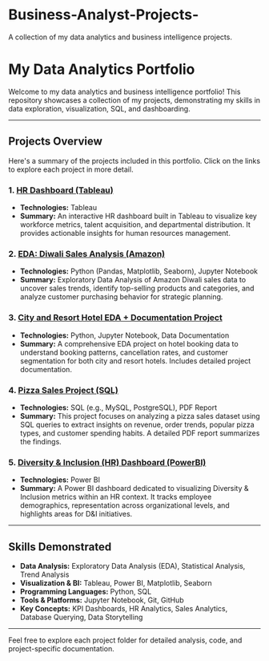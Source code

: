 # Business-Analyst-Projects-
A collection of my data analytics and business intelligence projects.

# My Data Analytics Portfolio

Welcome to my data analytics and business intelligence portfolio! This repository showcases a collection of my projects, demonstrating my skills in data exploration, visualization, SQL, and dashboarding.

---

## Projects Overview

Here's a summary of the projects included in this portfolio. Click on the links to explore each project in more detail.

### 1. [HR Dashboard (Tableau)](Hr_Dashboard_Tableau)
* **Technologies:** Tableau
* **Summary:** An interactive HR dashboard built in Tableau to visualize key workforce metrics, talent acquisition, and departmental distribution. It provides actionable insights for human resources management.


### 2. [EDA: Diwali Sales Analysis (Amazon)](EDA_Diwali_Sales_Analysis_Amazon)
* **Technologies:** Python (Pandas, Matplotlib, Seaborn), Jupyter Notebook
* **Summary:** Exploratory Data Analysis of Amazon Diwali sales data to uncover sales trends, identify top-selling products and categories, and analyze customer purchasing behavior for strategic planning.

### 3. [City and Resort Hotel EDA + Documentation Project](City_and_Resort_hotel_EDA)
* **Technologies:** Python, Jupyter Notebook, Data Documentation
* **Summary:** A comprehensive EDA project on hotel booking data to understand booking patterns, cancellation rates, and customer segmentation for both city and resort hotels. Includes detailed project documentation.

### 4. [Pizza Sales Project (SQL)](Pizza_Sales_Project_SQL)
* **Technologies:** SQL (e.g., MySQL, PostgreSQL), PDF Report
* **Summary:** This project focuses on analyzing a pizza sales dataset using SQL queries to extract insights on revenue, order trends, popular pizza types, and customer spending habits. A detailed PDF report summarizes the findings.

### 5. [Diversity & Inclusion (HR) Dashboard (PowerBI)](Diversity_Inclusion_HR_PowerBI)
* **Technologies:** Power BI
* **Summary:** A Power BI dashboard dedicated to visualizing Diversity & Inclusion metrics within an HR context. It tracks employee demographics, representation across organizational levels, and highlights areas for D&I initiatives.

---

## Skills Demonstrated
* **Data Analysis:** Exploratory Data Analysis (EDA), Statistical Analysis, Trend Analysis
* **Visualization & BI:** Tableau, Power BI, Matplotlib, Seaborn
* **Programming Languages:** Python, SQL
* **Tools & Platforms:** Jupyter Notebook, Git, GitHub
* **Key Concepts:** KPI Dashboards, HR Analytics, Sales Analytics, Database Querying, Data Storytelling

---

Feel free to explore each project folder for detailed analysis, code, and project-specific documentation.
